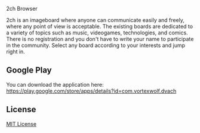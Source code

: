 2ch Browser

2ch is an imageboard where anyone can communicate easily and freely, where any point of view is acceptable. 
The existing boards are dedicated to a variety of topics such as music, videogames, technologies, and comics. 
There is no registration and you don't have to write your name to participate in the community. 
Select any board according to your interests and jump right in.

Google Play
-----------------------

You can download the application here: 
https://play.google.com/store/apps/details?id=com.vortexwolf.dvach

License
------------

[MIT License][license]

[license]: https://github.com/vortexwolf/2ch-Browser/blob/master/MIT-LICENSE.txt


